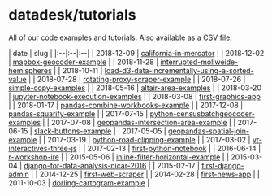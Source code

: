 # datadesk/tutorials

All of our code examples and tutorials. Also available as [a CSV file](tutorials.csv).

| date | slug |
|:--|:--|:--|
|  2018-12-09 | [california-in-mercator](https://beta.observablehq.com/@palewire/california-in-mercator) |
|  2018-12-02 | [mapbox-geocoder-example](https://beta.observablehq.com/@palewire/mapbox-geocoder-example) |
|  2018-11-28 | [interrupted-mollweide-hemispheres](https://beta.observablehq.com/@palewire/interrupted-mollweide-hemispheres) |
|  2018-10-11 | [load-d3-data-incrementally-using-a-sorted-value](https://beta.observablehq.com/@palewire/load-d3-data-incrementally-using-a-sorted-value) |
|  2018-07-28 | [rotating-proxy-scraper-example](https://gist.github.com/palewire/0dded073b8f9aa9202ca2f364e664568) |
|  2018-07-26 | [simple-copy-examples](https://gist.github.com/palewire/91539314f475815f30dba978a88f4370) |
|  2018-05-16 | [altair-area-examples](https://github.com/datadesk/altair-area-examples) |
|  2018-03-20 | [jupyter-notebook-execution-examples](https://github.com/palewire/jupyter-notebook-execution-examples) |
|  2018-03-08 | [first-graphics-app](https://github.com/ireapps/first-graphics-app) |
|  2018-01-17 | [pandas-combine-workbooks-example](https://github.com/palewire/pandas-combine-workbooks-example) |
|  2017-12-08 | [pandas-squarify-example](https://github.com/datadesk/pandas-squarify-example) |
|  2017-07-15 | [python-censusbatchgeocoder-examples](https://github.com/datadesk/python-censusbatchgeocoder-examples) |
|  2017-07-08 | [geopandas-intersection-area-example](https://github.com/datadesk/geopandas-intersection-area-example) |
|  2017-06-15 | [slack-buttons-example](https://github.com/datadesk/slack-buttons-example) |
|  2017-05-05 | [geopandas-spatial-join-example](https://github.com/datadesk/geopandas-spatial-join-example) |
|  2017-03-19 | [python-road-clipping-example](https://github.com/datadesk/python-road-clipping-example) |
|  2017-03-02 | [vr-interactives-three-js](https://github.com/datadesk/vr-interactives-three-js) |
|  2017-02-13 | [first-python-notebook](https://github.com/california-civic-data-coalition/first-python-notebook) |
|  2016-06-14 | [r-workshop-ire](https://github.com/OpenNewsLabs/r-workshop-ire) |
|  2015-05-06 | [inline-filter-horizontal-example](https://github.com/palewire/inline-filter-horizontal-example) |
|  2015-03-04 | [django-for-data-analysis-nicar-2016](https://github.com/datadesk/django-for-data-analysis-nicar-2016) |
|  2015-02-17 | [first-django-admin](https://github.com/ireapps/first-django-admin) |
|  2014-12-25 | [first-web-scraper](https://github.com/ireapps/first-web-scraper) |
|  2014-02-28 | [first-news-app](https://github.com/ireapps/first-news-app) |
|  2011-10-03 | [dorling-cartogram-example](https://github.com/palewire/dorling-cartogram-example) |